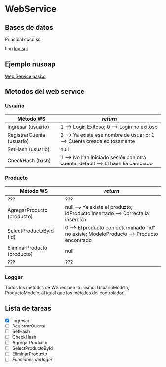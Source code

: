 # WebService

## Bases de datos
Principal [coco.sql](https://drive.google.com/open?id=11EXlMvpmJjTeV7DNMLtmibzNauLNmgTF)

Log [log.sql](https://drive.google.com/open?id=16RlMzFRVcaMpxuj1MKrWunqDdxp58sOh)


## Ejemplo nusoap
[Web Service basico](http://www.qualityinfosolutions.com/servicio-web-basico-con-nusoap-php/)

## Metodos del web service

### Usuario

Método WS | _return_
----------- | ------------
Ingresar (usuario) | 1 --> Login Exitoso; 0 --> Login no exitoso
RegistrarCuenta (usuario) | 3 --> Ya existe ese nombre de usuario; 1 --> Cuenta creada exitosamente
SetHash (usuario) | null
CheckHash (hash) | 1 --> No han iniciado sesión con otra cuenta; default --> El hash ha cambiado

### Producto

Método WS | _return_
----------- | ------------
??? | ???
AgregarProducto (producto) | null --> Ya existe el producto; idProducto insertado --> Correcta la inserción
SelectProductoById (id) | 0 --> El producto con determinado "id" no existe; ModeloProducto --> Producto encontrado
EliminarProducto (producto) | null
??? | ???

### Logger
Todos los métodos de WS reciben lo mismo: UsuarioModelo, ProductoModelo; al igual que los métodos del controlador.


## Lista de tareas
- [X] Ingresar
- [ ] RegistrarCuenta
- [ ] SetHash
- [ ] CheckHash
- [ ] AgregarProducto
- [ ] SelectProductoById
- [ ] EliminarProducto
- [ ] _Funciones del loger_

